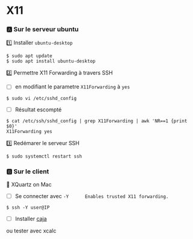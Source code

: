 # X11

### :a: Sur le serveur ubuntu

:one: Installer `ubuntu-desktop`

```
$ sudo apt update
$ sudo apt install ubuntu-desktop
```

:two: Permettre X11 Forwarding à travers SSH

- [ ] en modifiant le parametre `X11Forwarding` à `yes`

```
$ sudo vi /etc/sshd_config
```

- [ ] Résultat escompté

```
$ cat /etc/ssh/sshd_config | grep X11Forwarding | awk 'NR==1 {print $0}'
X11Forwarding yes
```

:three: Redémarer le serveur SSH

```
$ sudo systemctl restart ssh
```

### :b: Sur le client


:apple: XQuartz on Mac 

- [ ] Se connecter avec `-Y      Enables trusted X11 forwarding.` 

```
$ ssh -Y user@IP
```

- [ ] Installer [caja](https://ubuntu-mate.community/t/x11-forwarding-with-caja-in-18-04-1/18911)

ou tester avec xcalc

